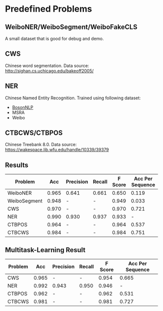 # Predefined Problems

## WeiboNER/WeiboSegment/WeiboFakeCLS

A small dataset that is good for debug and demo.

## CWS

Chinese word segmentation. Data source: <http://sighan.cs.uchicago.edu/bakeoff2005/>

## NER

Chinese Named Entity Recognition. Trained using following dataset:

- [BosonNLP](https://bosonnlp.com/resources/BosonNLP_NER_6C.zip)
- MSRA
- Weibo

## CTBCWS/CTBPOS

Chinese Treebank 8.0. Data source: <https://wakespace.lib.wfu.edu/handle/10339/39379>

## Results

| Problem |  Acc |  Precision | Recall  | F Score  | Acc Per Sequence  |
|---|---|---|---|---|---|
| WeiboNER  |  0.965 | 0.641  |  0.661 |  0.650 |  0.119 |
| WeiboSegment |  0.948 |  - | -  |  0.949 | 0.033  |
| CWS  |  0.970 |  - | -  |  0.970 |  0.721 |
| NER  |  0.990 |  0.930 | 0.937  |  0.933 |  - |
| CTBPOS  |  0.964 |  - | -  |  0.964 |  0.537 |
| CTBCWS  |  0.984 |  - | -  |  0.984 |  0.751 |

## Multitask-Learning Result

| Problem |  Acc |  Precision | Recall  | F Score  | Acc Per Sequence  |
|---|---|---|---|---|---|
| CWS  |  0.965 |  - | -  |  0.954 |  0.665 |
| NER  |  0.992 |  0.943 | 0.950  |  0.946 |  - |
| CTBPOS  |  0.962 |  - | -  |  0.962 |  0.531 |
| CTBCWS  |  0.981 |  - | -  |  0.981 |  0.727 |

